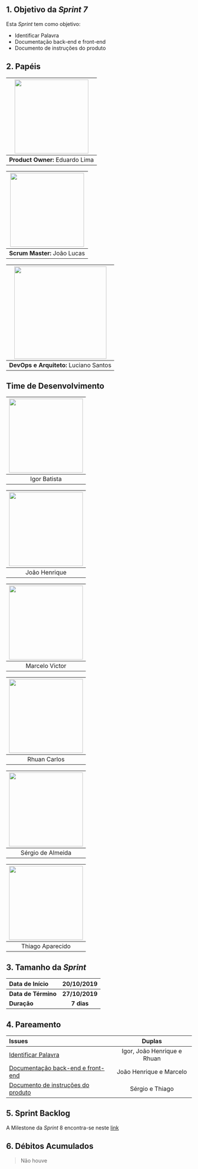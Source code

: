 ## 1. Objetivo da _Sprint 7_

<p align="justify">Esta <i>Sprint</i> tem como objetivo:</p>

* Identificar Palavra
*	Documentação back-end e front-end
*	Documento de instruções do produto

## 2. Papéis

| <img src=" https://i.ibb.co/4gqXmYg/eduardolima.png" width="200" height="200"/>
|:--:|
| **Product Owner:**  Eduardo Lima |

| <img src="https://i.ibb.co/xGd3zdH/joaolucas.png" width="200" height="200"/>
|:--:|
| **Scrum Master:** João Lucas|

| <img src="https://i.ibb.co/NxTMn7m/lucianosantos.png" width="250" height="250"/>
|:--:|
| **DevOps e Arquiteto:** Luciano Santos|

## Time de Desenvolvimento

| <img src="https://i.ibb.co/s9Vr8qc/igor.png" width="200" height="200"/>
|:--:|
| Igor Batista |

| <img src="https://i.ibb.co/Wft4bC6/joaohenrique.png" width="200" height="200"/>
|:--:|
| João Henrique |

| <img src="https://i.ibb.co/0X55hLW/marcelo.png" width="200" height="200"/>
|:--:|
| Marcelo Victor |

| <img src="https://i.ibb.co/mhCz5gb/rhuan.png" width="200" height="200"/>
|:--:|
| Rhuan Carlos |

| <img src="https://i.ibb.co/2P6p1Vx/sergio.png" width="200" height="200"/>
|:--:|
| Sérgio de Almeida |

| <img src="https://i.ibb.co/741s3JW/thiago.png" width="200" height="200"/>
|:--:|
| Thiago Aparecido |


## 3. Tamanho da _Sprint_

| Data de Início | 20/10/2019 |
|:--|:--:|
| **Data de Término** | **27/10/2019** |
| **Duração** | **7 dias** |


## 4. Pareamento


|Issues| Duplas |
|:--|:--:|
| [Identificar Palavra](https://github.com/fga-eps-mds/2019.2-ArBC/issues/10) | Igor, João Henrique e Rhuan|
| [Documentação back-end e front-end](https://github.com/fga-eps-mds/2019.2-ArBC-API/issues/97) | João Henrique e Marcelo |
| [Documento de instruções do produto](https://github.com/fga-eps-mds/2019.2-ArBC/issues/96) | Sérgio e Thiago |


## 5. Sprint Backlog

A Milestone da _Sprint_ 8 encontra-se neste [link](https://github.com/fga-eps-mds/2019.2-ArBC/milestone/9)

## 6. Débitos Acumulados

> Não houve

